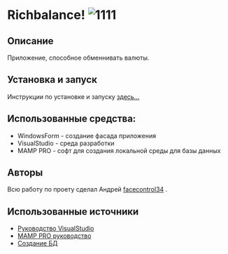 # Richbalance! ![1111](https://github.com/facecontrol34/RBproject/assets/99085465/32fa2261-d36c-4bc3-8884-b268beb656c8)

## Описание
Приложение, способное обменнивать валюты.
## Установка и запуск
Инструкции по установке и запуску [здесь...](https://github.com/facecontrol34/RBproject/wiki/%2310-%D0%A0%D1%83%D0%BA%D0%BE%D0%B2%D0%BE%D0%B4%D1%81%D1%82%D0%B2%D0%BE-%D0%B4%D0%BB%D1%8F-%D0%BF%D0%BE%D0%BB%D1%8C%D0%B7%D0%BE%D0%B2%D0%B0%D1%82%D0%B5%D0%BB%D1%8F)
## Использованные средства:
- WindowsForm - создание фасада приложения
- VisualStudio - среда разработки
- MAMP PRO - софт для создания локальной среды для базы данных
## Авторы
Всю работу по проету сделал Андрей [facecontrol34](https://github.com/facecontrol34) .
## Использованные источники
* [Руководство VisualStudio](https://learn.microsoft.com/ru-ru/visualstudio/windows/?view=vs-2022)
* [MAMP PRO руководство](https://documentation.mamp.info/)
* [Создание БД](https://ploshadka.net/web_server_mam_pro/)
